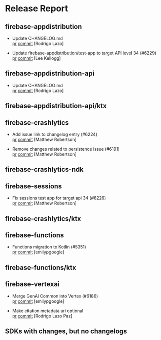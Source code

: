 # Release Report
## firebase-appdistribution
      
* Update CHANGELOG.md   
  [pr](https://github.com/firebase/firebase-android-sdk/pull/) [commit](https://github.com/firebase/firebase-android-sdk/commit/6b4f0de81dfd1627f3e74b8ac4eb3494d1e57e61)  [Rodrigo Lazo]

* Update firebase-appdistribution/test-app to target API level 34 (#6229)   
  [pr](https://github.com/firebase/firebase-android-sdk/pull/6229) [commit](https://github.com/firebase/firebase-android-sdk/commit/2eb7cd7f52c0d610881ef1fc69de5f214f6b9f1b)  [Lee Kellogg]

## firebase-appdistribution-api
      
* Update CHANGELOG.md   
  [pr](https://github.com/firebase/firebase-android-sdk/pull/) [commit](https://github.com/firebase/firebase-android-sdk/commit/3da6adc2358f616c0236b0fded8e94fdcaff09e0)  [Rodrigo Lazo]

## firebase-appdistribution-api/ktx
      

## firebase-crashlytics
      
* Add issue link to changelog entry (#6224)   
  [pr](https://github.com/firebase/firebase-android-sdk/pull/6224) [commit](https://github.com/firebase/firebase-android-sdk/commit/3ec4d00241f8a52035e25e462e45c4673779911f)  [Matthew Robertson]

* Remove changes related to persistence issue (#6191)   
  [pr](https://github.com/firebase/firebase-android-sdk/pull/6191) [commit](https://github.com/firebase/firebase-android-sdk/commit/4d6e112267814327da70b403113654d945436b90)  [Matthew Robertson]

## firebase-crashlytics-ndk
      

## firebase-sessions
      
* Fix sessions test app for target api 34 (#6226)   
  [pr](https://github.com/firebase/firebase-android-sdk/pull/6226) [commit](https://github.com/firebase/firebase-android-sdk/commit/b994bd488f350c9bf552b4ab0b91d517ea4a8e08)  [Matthew Robertson]

## firebase-crashlytics/ktx
      

## firebase-functions
      
* Functions migration to Kotlin (#5351)   
  [pr](https://github.com/firebase/firebase-android-sdk/pull/5351) [commit](https://github.com/firebase/firebase-android-sdk/commit/adab25c949d7f82b093cb11c3495b0266af6074e)  [emilypgoogle]

## firebase-functions/ktx
      

## firebase-vertexai
      
* Merge GenAI Common into Vertex (#6186)   
  [pr](https://github.com/firebase/firebase-android-sdk/pull/6186) [commit](https://github.com/firebase/firebase-android-sdk/commit/3afffc127b1f17a596ce94075bec82f7bd0268b7)  [emilypgoogle]

* Make citation metadata uri optional   
  [pr](https://github.com/firebase/firebase-android-sdk/pull/) [commit](https://github.com/firebase/firebase-android-sdk/commit/5fe51ebb554a9b141d65674be667935f01abd856)  [Rodrigo Lazo Paz]


## SDKs with changes, but no changelogs
